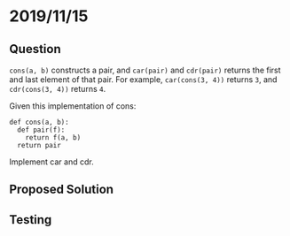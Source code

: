 # 2019/11/15

## Question
`cons(a, b)` constructs a pair, and `car(pair)` and `cdr(pair)` returns the first and last element of that pair. For example, `car(cons(3, 4))` returns `3`, and `cdr(cons(3, 4))` returns `4`.

Given this implementation of cons:

    def cons(a, b):
      def pair(f):
        return f(a, b)
      return pair

Implement car and cdr.

## Proposed Solution

## Testing
